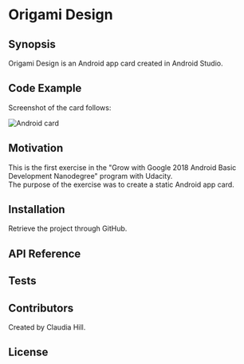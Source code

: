#  Origami Design

## Synopsis

Origami Design is an Android app card created in Android Studio. 

## Code Example

Screenshot of the card follows:

![Android card](https://github.com/hillc255/OrigamiDesign/blob/master/app/src/main/res/drawable/origami1.png)


## Motivation

This is the first exercise in the "Grow with Google 2018 Android Basic Development Nanodegree" program with Udacity.  
The purpose of the exercise was to create a static Android app card.

## Installation

Retrieve the project through GitHub.

## API Reference

## Tests

## Contributors

Created by Claudia Hill.

## License
